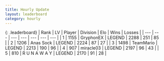 ```yaml
---
title: Hourly Update
layout: leaderboard
category: hourly
---
```


{: .leaderboard}
| Rank | LV | Player | Division | Elo | Wins | Losses |
| --- | --- | --- | --- | --- | --- | --- |
| <span data-change="0">1</span> | 1155 | <span title="ID: 315148">GryphonEX</span> | LEGEND | <span data-change="18">2288</span> | <span data-change="4">251</span> | <span data-change="0">85</span> |
| <span data-change="0">2</span> | 1206 | <span title="ID: 203132">Anas Sock</span> | LEGEND | <span data-change="9">2224</span> | <span data-change="1">87</span> | <span data-change="0">27</span> |
| <span data-change="0">3</span> | 1498 | <span title="ID: 164871">TeamMario</span> | LEGEND | <span data-change="0">2213</span> | <span data-change="0">190</span> | <span data-change="0">96</span> |
| <span data-change="0">4</span> | 907 | <span title="ID: 416373">miracle03</span> | LEGEND | <span data-change="0">2197</span> | <span data-change="0">96</span> | <span data-change="0">43</span> |
| <span data-change="0">5</span> | 810 | <span title="ID: 66144">R U N A W A Y</span> | LEGEND | <span data-change="-16">2170</span> | <span data-change="0">91</span> | <span data-change="2">28</span> |